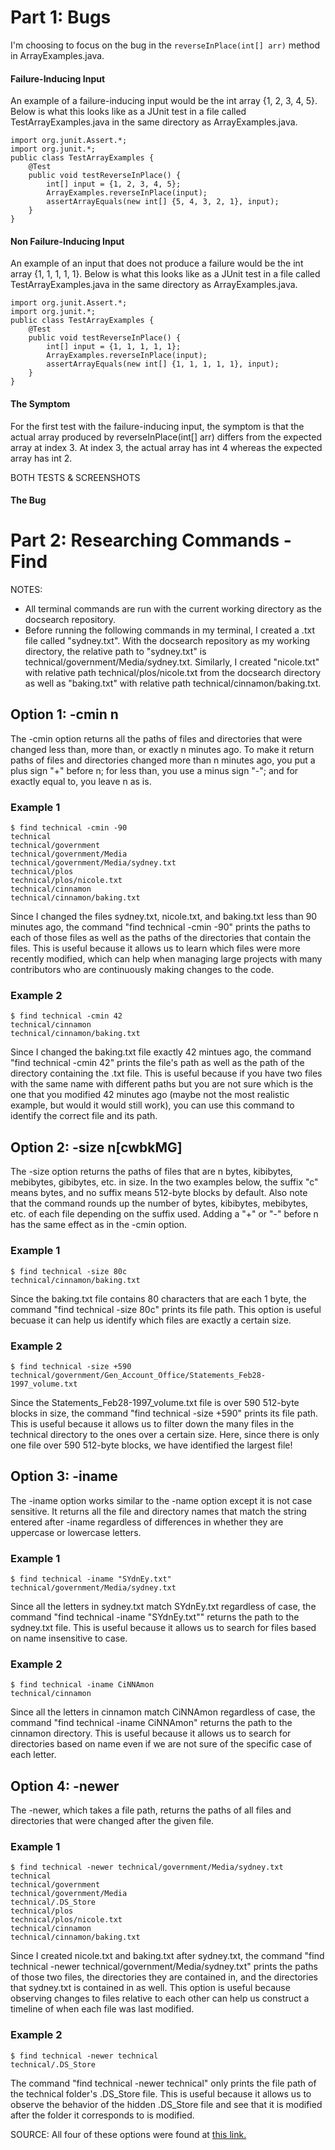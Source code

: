 # Part 1: Bugs
I'm choosing to focus on the bug in the `reverseInPlace(int[] arr)` method in ArrayExamples.java.
#### Failure-Inducing Input
An example of a failure-inducing input would be the int array {1, 2, 3, 4, 5}. Below is what this looks like as a JUnit test in a file called TestArrayExamples.java in the same directory as ArrayExamples.java.
```
import org.junit.Assert.*;
import org.junit.*;
public class TestArrayExamples {
    @Test
    public void testReverseInPlace() {
        int[] input = {1, 2, 3, 4, 5};
        ArrayExamples.reverseInPlace(input);
        assertArrayEquals(new int[] {5, 4, 3, 2, 1}, input);
    }
}
```
#### Non Failure-Inducing Input
An example of an input that does not produce a failure would be the int array {1, 1, 1, 1, 1}. Below is what this looks like as a JUnit test in a file called TestArrayExamples.java in the same directory as ArrayExamples.java.
```
import org.junit.Assert.*;
import org.junit.*;
public class TestArrayExamples {
    @Test
    public void testReverseInPlace() {
        int[] input = {1, 1, 1, 1, 1};
        ArrayExamples.reverseInPlace(input);
        assertArrayEquals(new int[] {1, 1, 1, 1, 1}, input);
    }
}
```
#### The Symptom
For the first test with the failure-inducing input, the symptom is that the actual array produced by reverseInPlace(int[] arr) differs from the expected array at index 3. At index 3, the actual array has int 4 whereas the expected array has int 2.

BOTH TESTS & SCREENSHOTS


#### The Bug



# Part 2: Researching Commands - Find
NOTES:
- All terminal commands are run with the current working directory as the docsearch repository.
- Before running the following commands in my terminal, I created a .txt file called "sydney.txt". With the docsearch repository as my working directory, the relative path to "sydney.txt" is technical/government/Media/sydney.txt. Similarly, I created "nicole.txt" with relative path technical/plos/nicole.txt from the docsearch directory as well as "baking.txt" with relative path technical/cinnamon/baking.txt.
## Option 1: -cmin n
The -cmin option returns all the paths of files and directories that were changed less than, more than, or exactly n minutes ago. To make it return paths of files and directories changed more than n minutes ago, you put a plus sign "+" before n; for less than, you use a minus sign "-"; and for exactly equal to, you leave n as is.
### Example 1
```
$ find technical -cmin -90
technical
technical/government
technical/government/Media
technical/government/Media/sydney.txt
technical/plos
technical/plos/nicole.txt
technical/cinnamon
technical/cinnamon/baking.txt
```
Since I changed the files sydney.txt, nicole.txt, and baking.txt less than 90 minutes ago, the command "find technical -cmin -90" prints the paths to each of those files as well as the paths of the directories that contain the files. This is useful because it allows us to learn which files were more recently modified, which can help when managing large projects with many contributors who are continuously making changes to the code.

### Example 2
```
$ find technical -cmin 42
technical/cinnamon
technical/cinnamon/baking.txt
```
Since I changed the baking.txt file exactly 42 mintues ago, the command "find technical -cmin 42" prints the file's path as well as the path of the directory containing the .txt file. This is useful because if you have two files with the same name with different paths but you are not sure which is the one that you modified 42 minutes ago (maybe not the most realistic example, but would it would still work), you can use this command to identify the correct file and its path.


## Option 2: -size n[cwbkMG]
The -size option returns the paths of files that are n bytes, kibibytes, mebibytes, gibibytes, etc. in size. In the two examples below, the suffix "c" means bytes, and no suffix means 512-byte blocks by default. Also note that the command rounds up the number of bytes, kibibytes, mebibytes, etc. of each file depending on the suffix used. Adding a "+" or "-" before n has the same effect as in the -cmin option.
### Example 1
```
$ find technical -size 80c
technical/cinnamon/baking.txt
```
Since the baking.txt file contains 80 characters that are each 1 byte, the command "find technical -size 80c" prints its file path. This option is useful becuase it can help us identify which files are exactly a certain size.

### Example 2
```
$ find technical -size +590
technical/government/Gen_Account_Office/Statements_Feb28-1997_volume.txt
```
Since the Statements_Feb28-1997_volume.txt file is over 590 512-byte blocks in size, the command "find technical -size +590" prints its file path. This is useful because it allows us to filter down the many files in the technical directory to the ones over a certain size. Here, since there is only one file over 590 512-byte blocks, we have identified the largest file!


## Option 3: -iname
The -iname option works similar to the -name option except it is not case sensitive. It returns all the file and directory names that match the string entered after -iname regardless of differences in whether they are uppercase or lowercase letters.
### Example 1
```
$ find technical -iname "SYdnEy.txt"
technical/government/Media/sydney.txt
```
Since all the letters in sydney.txt match SYdnEy.txt regardless of case, the command "find technical -iname "SYdnEy.txt"" returns the path to the sydney.txt file. This is useful because it allows us to search for files based on name insensitive to case.

### Example 2
```
$ find technical -iname CiNNAmon
technical/cinnamon
```
Since all the letters in cinnamon match CiNNAmon regardless of case, the command "find technical -iname CiNNAmon" returns the path to the cinnamon directory. This is useful because it allows us to search for directories based on name even if we are not sure of the specific case of each letter.

## Option 4: -newer
The -newer, which takes a file path, returns the paths of all files and directories that were changed after the given file.
### Example 1
```
$ find technical -newer technical/government/Media/sydney.txt
technical
technical/government
technical/government/Media
technical/.DS_Store
technical/plos
technical/plos/nicole.txt
technical/cinnamon
technical/cinnamon/baking.txt
```
Since I created nicole.txt and baking.txt after sydney.txt, the command "find technical -newer technical/government/Media/sydney.txt" prints the paths of those two files, the directories they are contained in, and the directories that sydney.txt is contained in as well. This option is useful because observing changes to files relative to each other can help us construct a timeline of when each file was last modified.

### Example 2
```
$ find technical -newer technical
technical/.DS_Store
```
The command "find technical -newer technical" only prints the file path of the technical folder's .DS_Store file. This is useful because it allows us to observe the behavior of the hidden .DS_Store file and see that it is modified after the folder it corresponds to is modified.


SOURCE: All four of these options were found at [this link.](https://man7.org/linux/man-pages/man1/find.1.html)

